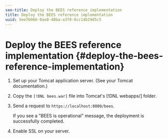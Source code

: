 ```yaml
---
seo-title: Deploy the BEES reference implementation
title: Deploy the BEES reference implementation
uuid: 5ee7b066-8ae8-48ba-a3f0-8cc14b19d5c5
---
```


# Deploy the BEES reference implementation {#deploy-the-bees-reference-implementation}

1. Set up your Tomcat application server. (See your Tomcat documentation.)
1. Copy the `[!DNL bees.war]` file into Tomcat's [!DNL webapps/] folder.
1. Send a request to `https://localhost:8080/bees`.

   If you see a "BEES is operational" message, the deployment is successfully completed.
1. Enable SSL on your server.
